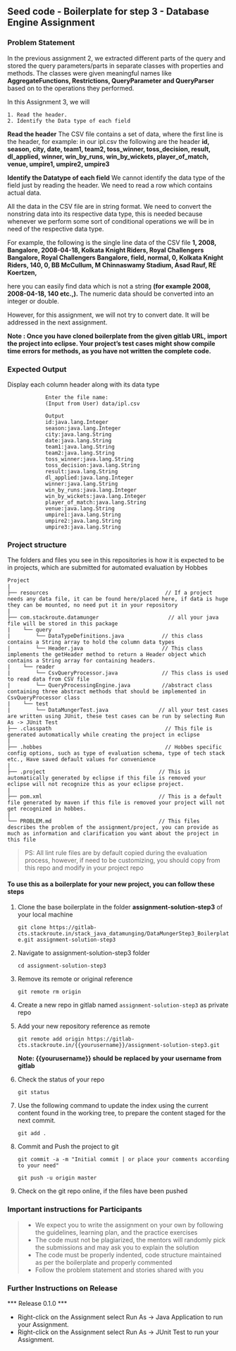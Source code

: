 ## Seed code - Boilerplate for step 3 - Database Engine Assignment

### Problem Statement

In the previous assignment 2, we extracted different parts of the query and stored the query parameters/parts in separate classes with properties and methods. 
The classes were given meaningful names like **AggregateFunctions, Restrictions, QueryParameter and QueryParser** based on to the operations they performed.

In this Assignment 3, we will 

    1. Read the header.  
    2. Identify the Data type of each field 

**Read the header**
The CSV file contains a set of data, where the first line is the header, for example: in our ipl.csv the following are the header 
**id, season, city, date, team1, team2, toss_winner, toss_decision, result, dl_applied, winner, win_by_runs, win_by_wickets, player_of_match, venue, umpire1, umpire2, umpire3** 

**Identify the Datatype of each field**
We cannot identify the data type of the field just by reading the header. We need to read a row which contains actual data.

All the data in the CSV file are in string format. We need to convert the nonstring data into its respective data type, this is needed because whenever we perform some sort of conditional operations we will be in need of the respective data type. 

For example, the following is the single line data of the CSV file 
**1, 2008, Bangalore, 2008-04-18, Kolkata Knight Riders, Royal Challengers Bangalore, Royal Challengers Bangalore, field, normal, 0, Kolkata Knight Riders, 140, 0, BB McCullum, M Chinnaswamy Stadium, Asad Rauf, RE Koertzen,**

here you can easily find data which is not a string **(for example 2008, 2008-04-18, 140 etc.,).** The numeric data should be converted into an integer or double. 

However, for this assignment, we will not try to convert date. It will be addressed in the next assignment.

**Note : Once you have cloned boilerplate from the given gitlab URL, import the project into eclipse. 
Your project’s test cases might show compile time errors for methods, as you have not written the complete code.**

### Expected Output
Display each column header along with its data type
     
                Enter the file name:
                (Input from User) data/ipl.csv
                
                Output
                id:java.lang.Integer
                season:java.lang.Integer
                city:java.lang.String
                date:java.lang.String
                team1:java.lang.String
                team2:java.lang.String
                toss_winner:java.lang.String
                toss_decision:java.lang.String
                result:java.lang.String
                dl_applied:java.lang.Integer
                winner:java.lang.String
                win_by_runs:java.lang.Integer
                win_by_wickets:java.lang.Integer
                player_of_match:java.lang.String
                venue:java.lang.String
                umpire1:java.lang.String
                umpire2:java.lang.String
                umpire3:java.lang.String

### Project structure

The folders and files you see in this repositories is how it is expected to be in projects, which are submitted for automated evaluation by Hobbes

    Project
    |
    ├── resources                                     // If a project needs any data file, it can be found here/placed here, if data is huge they can be mounted, no need put it in your repository
    |
    ├── com.stackroute.datamunger                      // all your java file will be stored in this package
    |    └── query
    |        └── DataTypeDefinitions.java            // this class contains a String array to hold the column data types
    |        └── Header.java                         // This class implements the getHeader method to return a Header object which contains a String array for containing headers.
    |    └── reader
    |        └── CsvQueryProcessor.java              // This class is used to read data from CSV file
    |        └── QueryProcessingEngine.java          //abstract class containing three abstract methods that should be implemented in CsvQueryProcessor class
    |    └── test                                     
    |        └── DataMungerTest.java                // all your test cases are written using JUnit, these test cases can be run by selecting Run As -> JUnit Test 
    ├── .classpath                                    // This file is generated automatically while creating the project in eclipse
    |
    ├── .hobbes                                       // Hobbes specific config options, such as type of evaluation schema, type of tech stack etc., Have saved default values for convenience
    |
    ├── .project                                    // This is automatically generated by eclipse if this file is removed your eclipse will not recognize this as your eclipse project. 
    |
    ├── pom.xml                                     // This is a default file generated by maven if this file is removed your project will not get recognized in hobbes.
    |
    └── PROBLEM.md                                  // This files describes the problem of the assignment/project, you can provide as much as information and clarification you want about the project in this file

> PS: All lint rule files are by default copied during the evaluation process, however, if need to be customizing, you should copy from this repo and modify in your project repo


#### To use this as a boilerplate for your new project, you can follow these steps

1. Clone the base boilerplate in the folder **assignment-solution-step3** of your local machine
     
    `git clone https://gitlab-cts.stackroute.in/stack_java_datamunging/DataMungerStep3_Boilerplate.git assignment-solution-step3`

2. Navigate to assignment-solution-step3 folder

    `cd assignment-solution-step3`

3. Remove its remote or original reference

     `git remote rm origin`

4. Create a new repo in gitlab named `assignment-solution-step3` as private repo

5. Add your new repository reference as remote

     `git remote add origin https://gitlab-cts.stackroute.in/{{yourusername}}/assignment-solution-step3.git`

     **Note: {{yourusername}} should be replaced by your username from gitlab**

5. Check the status of your repo 
     
     `git status`

6. Use the following command to update the index using the current content found in the working tree, to prepare the content staged for the next commit.

     `git add .`
 
7. Commit and Push the project to git

     `git commit -a -m "Initial commit | or place your comments according to your need"`

     `git push -u origin master`

8. Check on the git repo online, if the files have been pushed


### Important instructions for Participants
> - We expect you to write the assignment on your own by following the guidelines, learning plan, and the practice exercises
> - The code must not be plagiarized, the mentors will randomly pick the submissions and may ask you to explain the solution
> - The code must be properly indented, code structure maintained as per the boilerplate and properly commented
> - Follow the problem statement and stories shared with you

### Further Instructions on Release

*** Release 0.1.0 ***

- Right-click on the Assignment select Run As -> Java Application to run your Assignment.
- Right-click on the Assignment select Run As -> JUnit Test to run your Assignment.